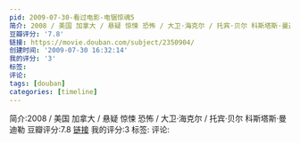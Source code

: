 ```yaml
---
pid: 2009-07-30-看过电影-电锯惊魂5
简介: 2008 / 美国 加拿大 / 悬疑 惊悚 恐怖 / 大卫·海克尔 / 托宾·贝尔 科斯塔斯·曼迪勒
豆瓣评分: '7.8'
链接: https://movie.douban.com/subject/2350904/
创建时间: '2009-07-30 16:32:14'
我的评分: '3'
标签:
评论:
tags: [douban]
categories: [timeline]
---
```

简介:2008 / 美国 加拿大 / 悬疑 惊悚 恐怖 / 大卫·海克尔 / 托宾·贝尔 科斯塔斯·曼迪勒
豆瓣评分:7.8
[链接](https://movie.douban.com/subject/2350904/)
我的评分:3
标签:
评论:
